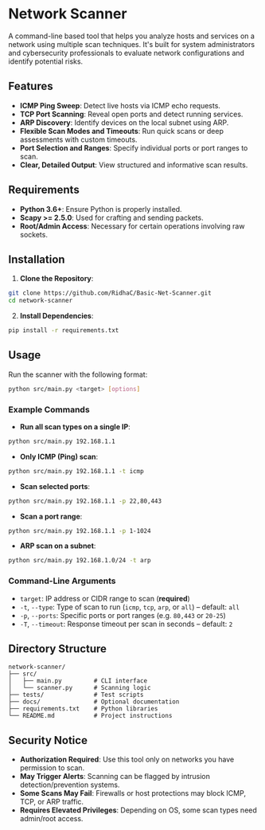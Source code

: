 # Network Scanner

A command-line based tool that helps you analyze hosts and services on a network using multiple scan techniques. It's built for system administrators and cybersecurity professionals to evaluate network configurations and identify potential risks.

## Features

- **ICMP Ping Sweep**: Detect live hosts via ICMP echo requests.
- **TCP Port Scanning**: Reveal open ports and detect running services.
- **ARP Discovery**: Identify devices on the local subnet using ARP.
- **Flexible Scan Modes and Timeouts**: Run quick scans or deep assessments with custom timeouts.
- **Port Selection and Ranges**: Specify individual ports or port ranges to scan.
- **Clear, Detailed Output**: View structured and informative scan results.

## Requirements

- **Python 3.6+**: Ensure Python is properly installed.
- **Scapy >= 2.5.0**: Used for crafting and sending packets.
- **Root/Admin Access**: Necessary for certain operations involving raw sockets.

## Installation

1. **Clone the Repository**:

```bash
git clone https://github.com/RidhaC/Basic-Net-Scanner.git
cd network-scanner
```

2. **Install Dependencies**:

```bash
pip install -r requirements.txt
```

## Usage

Run the scanner with the following format:

```bash
python src/main.py <target> [options]
```

### Example Commands

- **Run all scan types on a single IP**:

```bash
python src/main.py 192.168.1.1
```

- **Only ICMP (Ping) scan**:

```bash
python src/main.py 192.168.1.1 -t icmp
```

- **Scan selected ports**:

```bash
python src/main.py 192.168.1.1 -p 22,80,443
```

- **Scan a port range**:

```bash
python src/main.py 192.168.1.1 -p 1-1024
```

- **ARP scan on a subnet**:

```bash
python src/main.py 192.168.1.0/24 -t arp
```

### Command-Line Arguments

- `target`: IP address or CIDR range to scan (**required**)
- `-t`, `--type`: Type of scan to run (`icmp`, `tcp`, `arp`, or `all`) – default: `all`
- `-p`, `--ports`: Specific ports or port ranges (e.g. `80,443` or `20-25`)
- `-T`, `--timeout`: Response timeout per scan in seconds – default: `2`

## Directory Structure

```
network-scanner/
├── src/
│   ├── main.py         # CLI interface
│   └── scanner.py      # Scanning logic
├── tests/              # Test scripts
├── docs/               # Optional documentation
├── requirements.txt    # Python libraries
└── README.md           # Project instructions
```

## Security Notice

- **Authorization Required**: Use this tool only on networks you have permission to scan.
- **May Trigger Alerts**: Scanning can be flagged by intrusion detection/prevention systems.
- **Some Scans May Fail**: Firewalls or host protections may block ICMP, TCP, or ARP traffic.
- **Requires Elevated Privileges**: Depending on OS, some scan types need admin/root access.
